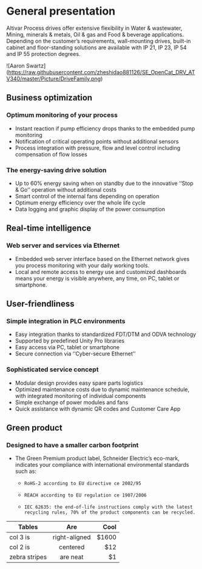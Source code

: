 # General presentation

Altivar Process drives offer extensive flexibility in Water & wastewater, Mining,
minerals & metals, Oil & gas and Food & beverage applications. Depending on the
customer’s requirements, wall-mounting drives, built-in cabinet and floor-standing
solutions are available with IP 21, IP 23, IP 54 and IP 55 protection degrees.

![Aaron Swartz] (https://raw.githubusercontent.com/zheshidao881126/SE_OpenCat_DRV_ATV340/master/Picture/DriveFamily.png)

## Business optimization

### Optimum monitoring of your process
  - Instant reaction if pump efficiency drops thanks to the embedded pump monitoring
  - Notification of critical operating points without additional sensors
  - Process integration with pressure, flow and level control including compensation of flow losses

### The energy-saving drive solution
  - Up to 60% energy saving when on standby due to the innovative ‘‘Stop & Go’’ operation without additional costs
  - Smart control of the internal fans depending on operation
  - Optimum energy efficiency over the whole life cycle
  - Data logging and graphic display of the power consumption

## Real-time intelligence

### Web server and services via Ethernet
  - Embedded web server interface based on the Ethernet network gives you process monitoring with your daily working tools.
  - Local and remote access to energy use and customized dashboards means your energy is visible anywhere, any time, on PC, tablet or smartphone.

## User-friendliness

### Simple integration in PLC environments
  - Easy integration thanks to standardized FDT/DTM and ODVA technology
  - Supported by predefined Unity Pro libraries
  - Easy access via PC, tablet or smartphone
  - Secure connection via ‘‘Cyber-secure Ethernet’’

### Sophisticated service concept
  - Modular design provides easy spare parts logistics
  - Optimized maintenance costs due to dynamic maintenance schedule, with integrated monitoring of individual components
  - Simple exchange of power modules and fans
  - Quick assistance with dynamic QR codes and Customer Care App

## Green product

### Designed to have a smaller carbon footprint
  - The Green Premium product label, Schneider Electric’s eco-mark, indicates your
compliance with international environmental standards such as:
    -     RoHS-2 according to EU directive ce 2002/95
    -     REACH according to EU regulation ce 1907/2006
    -     IEC 62635: the end-of-life instructions comply with the latest recycling rules, 70% of the product components can be recycled.


| Tables        | Are           | Cool  |
| ------------- |:-------------:| -----:|
| col 3 is      | right-aligned | $1600 |
| col 2 is      | centered      |   $12 |
| zebra stripes | are neat      |    $1 |
